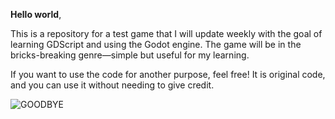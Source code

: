 **Hello world**,

This is a repository for a test game that I will update weekly with the goal of learning GDScript and using the Godot engine. The game will be in the bricks-breaking genre—simple but useful for my learning.

If you want to use the code for another purpose, feel free! It is original code, and you can use it without needing to give credit.

![**GOODBYE**](https://media1.giphy.com/media/v1.Y2lkPTc5MGI3NjExOWxqZmg3OWJrbDhrZTBhcGp5OHN1cWN5eWR3MmllbjVhcGtjYXZ4eiZlcD12MV9pbnRlcm5hbF9naWZfYnlfaWQmY3Q9Zw/VelWewgR6CpNK/giphy.gif)


